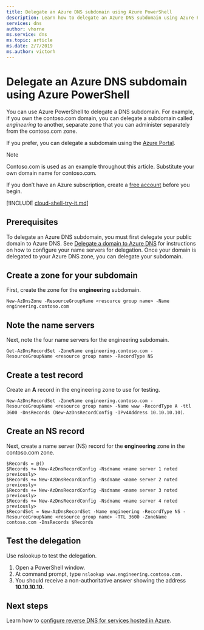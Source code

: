 ```yaml
---
title: Delegate an Azure DNS subdomain using Azure PowerShell
description: Learn how to delegate an Azure DNS subdomain using Azure PowerShell.
services: dns
author: vhorne
ms.service: dns
ms.topic: article
ms.date: 2/7/2019
ms.author: victorh
---
```


# Delegate an Azure DNS subdomain using Azure PowerShell

You can use Azure PowerShell to delegate a DNS subdomain. For example, if you own the contoso.com domain, you can delegate a subdomain called *engineering* to another, separate zone that you can administer separately from the contoso.com zone.

If you prefer, you can delegate a subdomain using the [Azure Portal](delegate-subdomain.md).

> [!NOTE]
> Contoso.com is used as an example throughout this article. Substitute your own domain name for contoso.com.

If you don’t have an Azure subscription, create a [free account](https://azure.microsoft.com/free/?WT.mc_id=A261C142F) before you begin.

[!INCLUDE [cloud-shell-try-it.md](../../includes/cloud-shell-try-it.md)]

## Prerequisites

To delegate an Azure DNS subdomain, you must first delegate your public domain to Azure DNS. See [Delegate a domain to Azure DNS](./dns-delegate-domain-azure-dns.md) for instructions on how to configure your name servers for delegation. Once your domain is delegated to your Azure DNS zone, you can delegate your subdomain.

## Create a zone for your subdomain

First, create the zone for the **engineering** subdomain.

`New-AzDnsZone -ResourceGroupName <resource group name> -Name engineering.contoso.com`

## Note the name servers

Next, note the four name servers for the engineering subdomain.

`Get-AzDnsRecordSet -ZoneName engineering.contoso.com -ResourceGroupName <resource group name> -RecordType NS`

## Create a test record

Create an **A** record in the engineering zone to use for testing.

   `New-AzDnsRecordSet -ZoneName engineering.contoso.com -ResourceGroupName <resource group name> -Name www -RecordType A -ttl 3600 -DnsRecords (New-AzDnsRecordConfig -IPv4Address 10.10.10.10)`.

## Create an NS record

Next, create a name server (NS) record  for the **engineering** zone in the contoso.com zone.

```azurepowershell
$Records = @()
$Records += New-AzDnsRecordConfig -Nsdname <name server 1 noted previously>
$Records += New-AzDnsRecordConfig -Nsdname <name server 2 noted previously>
$Records += New-AzDnsRecordConfig -Nsdname <name server 3 noted previously>
$Records += New-AzDnsRecordConfig -Nsdname <name server 4 noted previously>
$RecordSet = New-AzDnsRecordSet -Name engineering -RecordType NS -ResourceGroupName <resource group name> -TTL 3600 -ZoneName contoso.com -DnsRecords $Records
```

## Test the delegation

Use nslookup to test the delegation.

1. Open a PowerShell window.
2. At command prompt, type `nslookup www.engineering.contoso.com.`
3. You should receive a non-authoritative answer showing the address **10.10.10.10**.

## Next steps

Learn how to [configure reverse DNS for services hosted in Azure](dns-reverse-dns-for-azure-services.md).